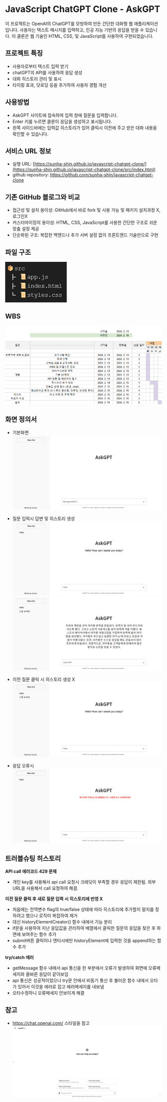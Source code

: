 # JavaScript ChatGPT Clone - AskGPT
이 프로젝트는 OpenAI의 ChatGPT를 모방하여 만든 간단한 대화형 웹 애플리케이션입니다. 사용자는 텍스트 메시지를 입력하고, 인공 지능 기반의 응답을 받을 수 있습니다. 이 클론은 웹 기술인 HTML, CSS, 및 JavaScript를 사용하여 구현되었습니다.



## 프로젝트 특징
* 사용자로부터 텍스트 입력 받기
* chatGPT의 API를 사용하여 응답 생성
* 대화 히스토리 관리 및 표시
* 타이핑 효과, 닷로딩 등을 추가하여 사용자 경험 개선



## 사용방법
* AskGPT 사이트에 접속하여 입력 창에 질문을 입력합니다.
* Enter 키를 누르면 클론이 응답을 생성하고 표시됩니다.
* 왼쪽 사이드바에는 입력값 히스토리가 있어 클릭시 이전에 주고 받은 대화 내용을 확인할 수 있습니다.



## 서비스 URL 정보
* 실행 URL: [https://sunha-shin.github.io/javascript-chatgpt-clone/](https://sunha-shin.github.io/javascript-chatgpt-clone/src/index.html)
* github repository: https://github.com/sunha-shin/javascript-chatgpt-clone
    


## 기존 GitHub 블로그와 비교
* 접근성 및 설치 용이성: GitHub에서 바로 fork 및 사용 가능 및 패키지 설치과정 X, 로그인X
* 커스터마이징의 용이성: HTML, CSS, JavaScript를 사용한 간단한 구조로 쉬운 맞춤 설정 제공
* 단순화된 구조: 복잡한 백엔드나 추가 서버 설정 없이 프론트엔드 기술만으로 구현



## 파일 구조
![alt text](./src/img/file_structure.png)



## WBS
![alt text](./src/img/wbs.png)



## 화면 정의서
  * 기본화면 
  ![alt text](./src/img/defaultView.png)

  * 질문 입력시 답변 및 히스토리 생성
    ![alt text](./src/img/inputHello.png)
    ![alt text](./src/img/inputLongWords.png)

  * 이전 질문 클릭 시 히스토리 생성 X
    ![alt text](./src/img/historyClick.png)

  * 응답 오류시
  ![alt text](./src/img/resError.png) 



## 트러블슈팅 히스토리
**API call 에러코드 429 문제**
   - 개인 key를 사용해서 api call 요청시 크레딧이 부족할 경우 응답이 제한됨. 외부 URL을 사용해서 call 요청하여 해결. <br>


**이전 질문 클릭 후 새로 질문 입력 시 히스토리에 반영 X**
   - 처음에는 전역변수 flag의 true/false 상태에 따라 히스토리에 추가할지 말지를 정하려고 했으나 로직이 복잡하여 제거
   - 대신 historyElementCreator() 함수 내에서 기능 분리
   - if문을 사용하여 지난 응답값을 관리하여 배열에서 클릭한 질문의 응답을 찾은 후 화면에 보여주는 함수 추가
   - submit버튼 클릭이나 엔터시에만 historyElement에 입력한 것을 append하는 함수 추가<br>


**try/catch 에러**
   - getMessage 함수 내에서 api 통신을 한 부분에서 오류가 발생하여 화면에 오류메세지와 올바른 응답이 같이보임
   - api 통신은 성공적이었으나 try문 안에서 비동기 통신 후 불러온 함수 내에서 오타가 있어서 이것을 에러로 잡고 에러메세지를 내보냄
   - 오타수정하니 오류메세지 안보이게 해결<br>


## 참고
  * https://chat.openai.com/ 스타일을 참고 <br>
  ![alt text](./src/img/chatGPT.png)
    
